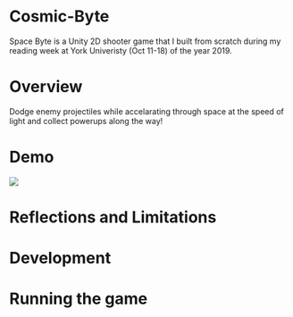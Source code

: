 # Cosmic-Byte
Space Byte is a Unity 2D shooter game that I built from scratch during my reading week at York Univeristy (Oct 11-18) of the year 2019. 

# Overview
Dodge enemy projectiles while accelarating through space at the speed of light and collect powerups along the way!

# Demo
![](https://media.giphy.com/media/VdVSLJmX80ExHbCvi3/giphy.gif)
# Reflections and Limitations

# Development

# Running the game


